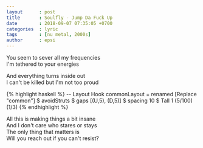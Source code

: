 ```yaml
---
layout      : post
title       : Soulfly - Jump Da Fuck Up
date        : 2018-09-07 07:35:05 +0700
categories  : lyric
tags        : [nu metal, 2000s]
author      : epsi
---
```


You seem to sever all my frequencies  
I'm tethered to your energies

And everything turns inside out  
I can't be killed but I'm not too proud

{% highlight haskell %}
-- Layout Hook
commonLayout = renamed [Replace "common"]
    $ avoidStruts 
    $ gaps [(U,5), (D,5)] 
    $ spacing 10
    $ Tall 1 (5/100) (1/3)
{% endhighlight %}

All this is making things a bit insane  
And I don't care who stares or stays  
The only thing that matters is  
Will you reach out if you can't resist?
